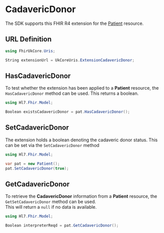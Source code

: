 ---
---

# CadavericDonor

The SDK supports this FHIR R4 extension for the [Patient](/docs/resources/res-patient) resource.

  
## URL Definition

``` csharp
using FhirUkCore.Uris;

String extensionUrl = UkCoreUris.ExtensionCadavericDonor;
```
## HasCadavericDonor

To test whether the extension has been applied to a **Patient** resource, the `HasCadavericDonor` method can be used. This returns a boolean.
``` csharp
using Hl7.Fhir.Model;

Boolean existsCadavericDonor = pat.HasCadavericDonor();
```

## SetCadavericDonor

The extension holds a boolean denoting the cadaveric donor status. This can be set via the `SetCadavericDonor` method

``` csharp
using Hl7.Fhir.Model;

var pat = new Patient();
pat.SetCadavericDonor(true);
```

## GetCadavericDonor

To retrieve the **CadavericDonor** information from a **Patient** resource, the `GetSetCadavericDonor` method can be used.  
This will return a `null` if no data is available.
``` csharp
using Hl7.Fhir.Model;

Boolean interpreterReqd = pat.GetCadavericDonor();
```